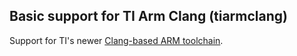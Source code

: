 ## Basic support for TI Arm Clang (tiarmclang)

Support for TI's newer [Clang-based ARM toolchain](https://www.ti.com/tool/ARM-CGT).
